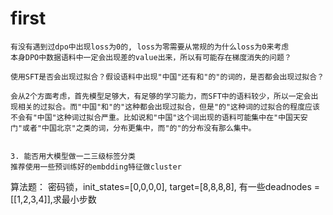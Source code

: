 # first
    有没有遇到过dpo中出现loss为0的, loss为零需要从常规的为什么loss为0来考虑
    本身DPO中数据语料中一定会出现差的value出来，所以有可能存在梯度消失的问题？
    
    使用SFT是否会出现过拟合？假设语料中出现"中国"还有和"的"的词的，是否都会出现过拟合？
    
    会从2个方面考虑，首先模型足够大，有足够的学习能力，而SFT中的语料较少，所以一定会出现相关的过拟合。而"中国"和"的"这种都会出现过拟合，但是"的"这种词的过拟合的程度应该不会有"中国"这种词过拟合严重。比如说和"中国"这个词出现的语料可能集中在"中国天安门"或者"中国北京"之类的词，分布更集中，而"的"的分布没有那么集中。


    3. 能否用大模型做一二三级标签分类
    推荐使用一些预训练好的embdding特征做cluster


算法题：
    密码锁，init_states=[0,0,0,0], target=[8,8,8,8], 有一些deadnodes = [[1,2,3,4]],求最小步数
